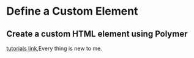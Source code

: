 # Define a Custom Element  
## Create a custom HTML element using Polymer
[tutorials link](https://www.dartlang.org/docs/tutorials/polymer-intro/),Every thing is new to me.